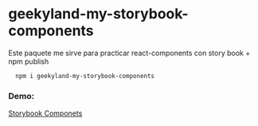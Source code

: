 # geekyland-my-storybook-components

Este paquete me sirve para practicar react-components con story book + npm publish 
```
  npm i geekyland-my-storybook-components

```
### Demo:

[Storybook Componets](https://itgeeky.github.io/sb-components/?path=/story/ui-mylabel--custom-color)